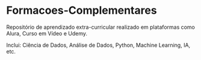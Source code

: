 # Formacoes-Complementares
 Repositório de aprendizado extra-curricular realizado em plataformas como Alura, Curso em Vídeo e Udemy. 
 
 Inclui: Ciência de Dados, Análise de Dados, Python, Machine Learning, IA, etc.
